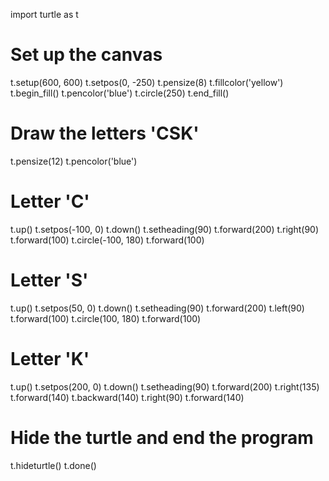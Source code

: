 import turtle as t

# Set up the canvas
t.setup(600, 600)
t.setpos(0, -250)
t.pensize(8)
t.fillcolor('yellow')
t.begin_fill()
t.pencolor('blue')
t.circle(250)
t.end_fill()

# Draw the letters 'CSK'
t.pensize(12)
t.pencolor('blue')

# Letter 'C'
t.up()
t.setpos(-100, 0)
t.down()
t.setheading(90)
t.forward(200)
t.right(90)
t.forward(100)
t.circle(-100, 180)
t.forward(100)

# Letter 'S'
t.up()
t.setpos(50, 0)
t.down()
t.setheading(90)
t.forward(200)
t.left(90)
t.forward(100)
t.circle(100, 180)
t.forward(100)

# Letter 'K'
t.up()
t.setpos(200, 0)
t.down()
t.setheading(90)
t.forward(200)
t.right(135)
t.forward(140)
t.backward(140)
t.right(90)
t.forward(140)

# Hide the turtle and end the program
t.hideturtle()
t.done()
